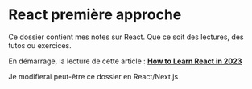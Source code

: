 # React première approche

Ce dossier contient mes notes sur React. Que ce soit des lectures, des tutos ou exercices.

En démarrage, la lecture de cette article : [**How to Learn React in 2023**](https://www.freecodecamp.org/news/how-to-learn-react-in-2023/?utm_source=lewagon.com)

Je modifierai peut-être ce dossier en React/Next.js
